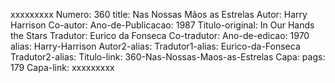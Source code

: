 xxxxxxxxx
Numero: 360
title: Nas Nossas Mãos as Estrelas
Autor: Harry Harrison
Co-autor: 
Ano-de-Publicacao: 1987
Titulo-original: In Our Hands the Stars
Tradutor: Eurico da Fonseca
Co-tradutor: 
Ano-de-edicao: 1970
alias: Harry-Harrison
Autor2-alias: 
Tradutor1-alias: Eurico-da-Fonseca
Tradutor2-alias: 
Titulo-link: 360-Nas-Nossas-Maos-as-Estrelas
Capa: 
pags: 179
Capa-link: 
xxxxxxxxx